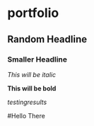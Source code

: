 # portfolio

## Random Headline

### Smaller Headline

*This will be italic*

**This will be bold**

_testingresults_

#Hello There
